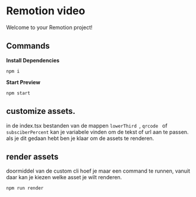 # Remotion video

<p align="center">


Welcome to your Remotion project!

## Commands

**Install Dependencies**

```console
npm i
```

**Start Preview**

```console
npm start
```

## customize assets.
in de index.tsx bestanden van de mappen ```lowerThird ```, ```qrcode ``` of ```subsciberPercent``` kan je variabele vinden om de tekst of url aan te passen. als je dit gedaan hebt ben je klaar om de assets te renderen.

## render assets
doormiddel van de custom cli hoef je maar een command te runnen, vanuit daar kan je kiezen welke asset je wilt renderen.
```console
npm run render
```
